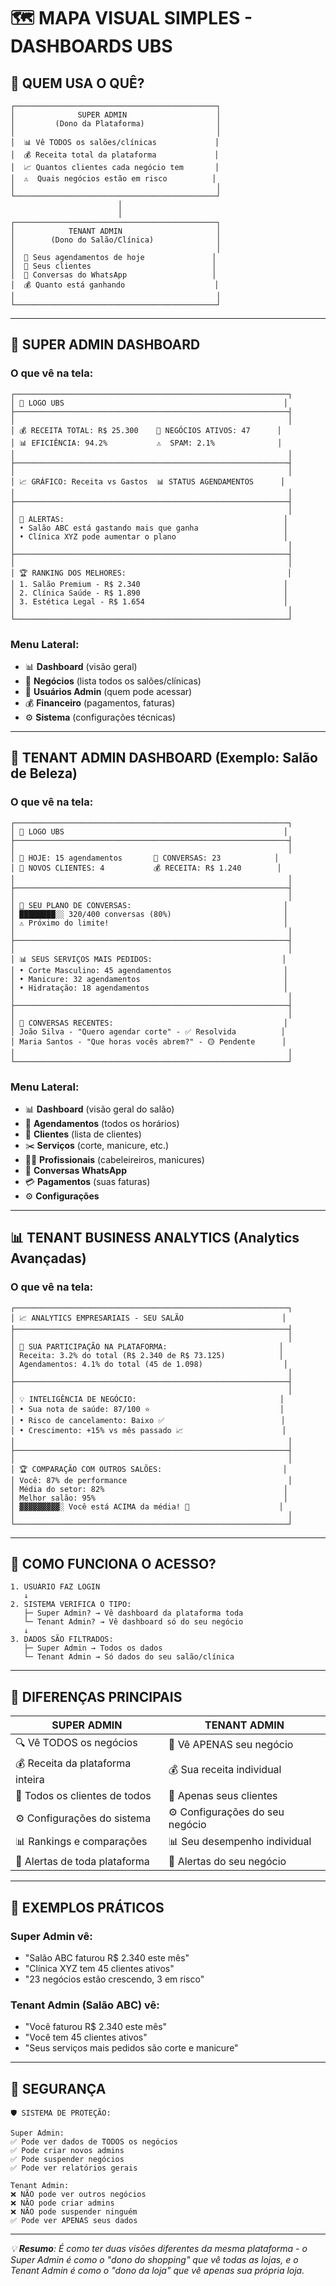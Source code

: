 # 🗺️ MAPA VISUAL SIMPLES - DASHBOARDS UBS

## 👥 QUEM USA O QUÊ?

```
┌─────────────────────────────────────────────┐
│              SUPER ADMIN                    │
│         (Dono da Plataforma)                │
│                                             │
│  📊 Vê TODOS os salões/clínicas             │
│  💰 Receita total da plataforma             │
│  📈 Quantos clientes cada negócio tem       │
│  ⚠️  Quais negócios estão em risco          │
│                                             │
└─────────────────────────────────────────────┘
                        │
                        │
┌─────────────────────────────────────────────┐
│            TENANT ADMIN                     │
│        (Dono do Salão/Clínica)              │
│                                             │
│  📅 Seus agendamentos de hoje               │
│  👥 Seus clientes                           │
│  💬 Conversas do WhatsApp                   │
│  💰 Quanto está ganhando                    │
│                                             │
└─────────────────────────────────────────────┘
```

---

## 🏢 SUPER ADMIN DASHBOARD

### O que vê na tela:

```
┌─────────────────────────────────────────────────────────────┐
│ 🏢 LOGO UBS                                                 │
├─────────────────────────────────────────────────────────────┤
│                                                             │
│ 💰 RECEITA TOTAL: R$ 25.300    👥 NEGÓCIOS ATIVOS: 47      │
│ 📊 EFICIÊNCIA: 94.2%           ⚠️  SPAM: 2.1%              │
│                                                             │
├─────────────────────────────────────────────────────────────┤
│                                                             │
│ 📈 GRÁFICO: Receita vs Gastos  📊 STATUS AGENDAMENTOS      │
│                                                             │
├─────────────────────────────────────────────────────────────┤
│                                                             │
│ 🚨 ALERTAS:                                                 │
│ • Salão ABC está gastando mais que ganha                   │
│ • Clínica XYZ pode aumentar o plano                        │
│                                                             │
├─────────────────────────────────────────────────────────────┤
│                                                             │
│ 🏆 RANKING DOS MELHORES:                                    │
│ 1. Salão Premium - R$ 2.340                                │
│ 2. Clínica Saúde - R$ 1.890                                │
│ 3. Estética Legal - R$ 1.654                               │
│                                                             │
└─────────────────────────────────────────────────────────────┘
```

### Menu Lateral:
- 📊 **Dashboard** (visão geral)
- 🏢 **Negócios** (lista todos os salões/clínicas)
- 👤 **Usuários Admin** (quem pode acessar)
- 💰 **Financeiro** (pagamentos, faturas)
- ⚙️ **Sistema** (configurações técnicas)

---

## 💇 TENANT ADMIN DASHBOARD (Exemplo: Salão de Beleza)

### O que vê na tela:

```
┌─────────────────────────────────────────────────────────────┐
│ 🏢 LOGO UBS                                                 │
├─────────────────────────────────────────────────────────────┤
│                                                             │
│ 📅 HOJE: 15 agendamentos       💬 CONVERSAS: 23            │
│ 👥 NOVOS CLIENTES: 4           💰 RECEITA: R$ 1.240        │
│                                                             │
├─────────────────────────────────────────────────────────────┤
│                                                             │
│ 💬 SEU PLANO DE CONVERSAS:                                  │
│ ████████░░ 320/400 conversas (80%)                         │
│ ⚠️ Próximo do limite!                                       │
│                                                             │
├─────────────────────────────────────────────────────────────┤
│                                                             │
│ 📊 SEUS SERVIÇOS MAIS PEDIDOS:                             │
│ • Corte Masculino: 45 agendamentos                         │
│ • Manicure: 32 agendamentos                                │
│ • Hidratação: 18 agendamentos                              │
│                                                             │
├─────────────────────────────────────────────────────────────┤
│                                                             │
│ 💬 CONVERSAS RECENTES:                                      │
│ João Silva - "Quero agendar corte" - ✅ Resolvida          │
│ Maria Santos - "Que horas vocês abrem?" - 🟡 Pendente      │
│                                                             │
└─────────────────────────────────────────────────────────────┘
```

### Menu Lateral:
- 📊 **Dashboard** (visão geral do salão)
- 📅 **Agendamentos** (todos os horários)
- 👥 **Clientes** (lista de clientes)
- ✂️ **Serviços** (corte, manicure, etc.)
- 👨‍💼 **Profissionais** (cabeleireiros, manicures)
- 💬 **Conversas WhatsApp**
- 💳 **Pagamentos** (suas faturas)
- ⚙️ **Configurações**

---

## 📊 TENANT BUSINESS ANALYTICS (Analytics Avançadas)

### O que vê na tela:

```
┌─────────────────────────────────────────────────────────────┐
│ 📈 ANALYTICS EMPRESARIAIS - SEU SALÃO                      │
├─────────────────────────────────────────────────────────────┤
│                                                             │
│ 🎯 SUA PARTICIPAÇÃO NA PLATAFORMA:                         │
│ Receita: 3.2% do total (R$ 2.340 de R$ 73.125)            │
│ Agendamentos: 4.1% do total (45 de 1.098)                  │
│                                                             │
├─────────────────────────────────────────────────────────────┤
│                                                             │
│ 💡 INTELIGÊNCIA DE NEGÓCIO:                                │
│ • Sua nota de saúde: 87/100 ⭐                             │
│ • Risco de cancelamento: Baixo ✅                          │
│ • Crescimento: +15% vs mês passado 📈                      │
│                                                             │
├─────────────────────────────────────────────────────────────┤
│                                                             │
│ 🏆 COMPARAÇÃO COM OUTROS SALÕES:                           │
│ Você: 87% de performance                                    │
│ Média do setor: 82%                                        │
│ Melhor salão: 95%                                          │
│ ▓▓▓▓▓▓▓▓▓░ Você está ACIMA da média! 🎉                    │
│                                                             │
└─────────────────────────────────────────────────────────────┘
```

---

## 🔄 COMO FUNCIONA O ACESSO?

```
1. USUÁRIO FAZ LOGIN
   ↓
2. SISTEMA VERIFICA O TIPO:
   ├─ Super Admin? → Vê dashboard da plataforma toda
   └─ Tenant Admin? → Vê dashboard só do seu negócio
   ↓
3. DADOS SÃO FILTRADOS:
   ├─ Super Admin → Todos os dados
   └─ Tenant Admin → Só dados do seu salão/clínica
```

---

## 📱 DIFERENÇAS PRINCIPAIS

| **SUPER ADMIN** | **TENANT ADMIN** |
|---|---|
| 🔍 Vê TODOS os negócios | 🏪 Vê APENAS seu negócio |
| 💰 Receita da plataforma inteira | 💰 Sua receita individual |
| 👥 Todos os clientes de todos | 👥 Apenas seus clientes |
| ⚙️ Configurações do sistema | ⚙️ Configurações do seu negócio |
| 📊 Rankings e comparações | 📊 Seu desempenho individual |
| 🚨 Alertas de toda plataforma | 🚨 Alertas do seu negócio |

---

## 🎯 EXEMPLOS PRÁTICOS

### **Super Admin vê:**
- "Salão ABC faturou R$ 2.340 este mês"
- "Clínica XYZ tem 45 clientes ativos"
- "23 negócios estão crescendo, 3 em risco"

### **Tenant Admin (Salão ABC) vê:**
- "Você faturou R$ 2.340 este mês"
- "Você tem 45 clientes ativos"
- "Seus serviços mais pedidos são corte e manicure"

---

## 🔐 SEGURANÇA

```
🛡️ SISTEMA DE PROTEÇÃO:

Super Admin:
✅ Pode ver dados de TODOS os negócios
✅ Pode criar novos admins
✅ Pode suspender negócios
✅ Pode ver relatórios gerais

Tenant Admin:
❌ NÃO pode ver outros negócios
❌ NÃO pode criar admins
❌ NÃO pode suspender ninguém
✅ Pode ver APENAS seus dados
```

---

*💡 **Resumo**: É como ter duas visões diferentes da mesma plataforma - o Super Admin é como o "dono do shopping" que vê todas as lojas, e o Tenant Admin é como o "dono da loja" que vê apenas sua própria loja.*